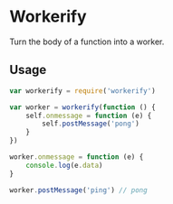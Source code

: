 # Workerify

Turn the body of a function into a worker.

## Usage

``` js
var workerify = require('workerify')

var worker = workerify(function () {
    self.onmessage = function (e) {
        self.postMessage('pong')
    }
})

worker.onmessage = function (e) {
    console.log(e.data)
}

worker.postMessage('ping') // pong
```